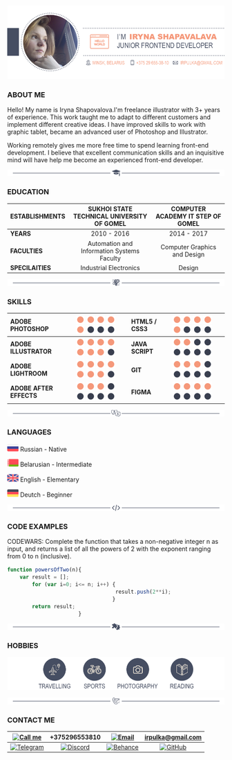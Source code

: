 ![Briefly resume about me](https://github.com/IrLiss/rsschool-cv-old/raw/gh-pages/img/resume-about.png)

### ABOUT ME

Hello! My name is Iryna Shapovalova.I'm freelance illustrator with 3+ years of experience. This work taught me to adapt to different customers and implement different creative ideas. I have improved skills to work with graphic tablet, became an advanced user of Photoshop and Illustrator.

Working remotely gives me more free time to spend learning front-end development. I believe that excellent communication skills and an inquisitive mind will have help me become an experienced front-end developer.

![Education](https://github.com/IrLiss/rsschool-cv-old/raw/gh-pages/img/line-education.png)

### EDUCATION

ESTABLISHMENTS|SUKHOI STATE TECHNICAL UNIVERSITY OF GOMEL|COMPUTER ACADEMY IT STEP OF GOMEL
:---|:---:|:---:
**YEARS**|2010 - 2016|2014 - 2017
**FACULTIES**| Automation and Information Systems Faculty|Computer Graphics and Design
**SPECILAITIES**| Industrial Electronics|Design

![Skills](https://github.com/IrLiss/rsschool-cv-old/raw/gh-pages/img/line-skills.png)

### SKILLS

ADOBE PHOTOSHOP|![Circle](https://github.com/IrLiss/rsschool-cv-old/raw/gh-pages/img/cicle-orange.png) ![Circle](https://github.com/IrLiss/rsschool-cv-old/raw/gh-pages/img/cicle-orange.png) ![Circle](https://github.com/IrLiss/rsschool-cv-old/raw/gh-pages/img/cicle-orange.png) ![Circle](https://github.com/IrLiss/rsschool-cv-old/raw/gh-pages/img/cicle-orange.png) ![Circle](https://github.com/IrLiss/rsschool-cv-old/raw/gh-pages/img/cicle-orange.png) ![Circle](https://github.com/IrLiss/rsschool-cv-old/raw/gh-pages/img/cicle-grey.png) ![Circle](https://github.com/IrLiss/rsschool-cv-old/raw/gh-pages/img/cicle-grey.png) ![Circle](https://github.com/IrLiss/rsschool-cv-old/raw/gh-pages/img/cicle-grey.png)|HTML5 / CSS3|![Circle](https://github.com/IrLiss/rsschool-cv-old/raw/gh-pages/img/cicle-orange.png) ![Circle](https://github.com/IrLiss/rsschool-cv-old/raw/gh-pages/img/cicle-orange.png) ![Circle](https://github.com/IrLiss/rsschool-cv-old/raw/gh-pages/img/cicle-orange.png) ![Circle](https://github.com/IrLiss/rsschool-cv-old/raw/gh-pages/img/cicle-orange.png) ![Circle](https://github.com/IrLiss/rsschool-cv-old/raw/gh-pages/img/cicle-orange.png) ![Circle](https://github.com/IrLiss/rsschool-cv-old/raw/gh-pages/img/cicle-grey.png) ![Circle](https://github.com/IrLiss/rsschool-cv-old/raw/gh-pages/img/cicle-grey.png) ![Circle](https://github.com/IrLiss/rsschool-cv-old/raw/gh-pages/img/cicle-grey.png)
:---|:---|:---|:---
**ADOBE ILLUSTRATOR**|![Circle](https://github.com/IrLiss/rsschool-cv-old/raw/gh-pages/img/cicle-orange.png) ![Circle](https://github.com/IrLiss/rsschool-cv-old/raw/gh-pages/img/cicle-orange.png) ![Circle](https://github.com/IrLiss/rsschool-cv-old/raw/gh-pages/img/cicle-orange.png) ![Circle](https://github.com/IrLiss/rsschool-cv-old/raw/gh-pages/img/cicle-orange.png) ![Circle](https://github.com/IrLiss/rsschool-cv-old/raw/gh-pages/img/cicle-orange.png) ![Circle](https://github.com/IrLiss/rsschool-cv-old/raw/gh-pages/img/cicle-orange.png) ![Circle](https://github.com/IrLiss/rsschool-cv-old/raw/gh-pages/img/cicle-orange.png) ![Circle](https://github.com/IrLiss/rsschool-cv-old/raw/gh-pages/img/cicle-grey.png)|**JAVA SCRIPT**|![Circle](https://github.com/IrLiss/rsschool-cv-old/raw/gh-pages/img/cicle-orange.png) ![Circle](https://github.com/IrLiss/rsschool-cv-old/raw/gh-pages/img/cicle-orange.png) ![Circle](https://github.com/IrLiss/rsschool-cv-old/raw/gh-pages/img/cicle-grey.png) ![Circle](https://github.com/IrLiss/rsschool-cv-old/raw/gh-pages/img/cicle-grey.png) ![Circle](https://github.com/IrLiss/rsschool-cv-old/raw/gh-pages/img/cicle-grey.png) ![Circle](https://github.com/IrLiss/rsschool-cv-old/raw/gh-pages/img/cicle-grey.png) ![Circle](https://github.com/IrLiss/rsschool-cv-old/raw/gh-pages/img/cicle-grey.png) ![Circle](https://github.com/IrLiss/rsschool-cv-old/raw/gh-pages/img/cicle-grey.png)
**ADOBE LIGHTROOM**|![Circle](https://github.com/IrLiss/rsschool-cv-old/raw/gh-pages/img/cicle-orange.png) ![Circle](https://github.com/IrLiss/rsschool-cv-old/raw/gh-pages/img/cicle-orange.png) ![Circle](https://github.com/IrLiss/rsschool-cv-old/raw/gh-pages/img/cicle-orange.png) ![Circle](https://github.com/IrLiss/rsschool-cv-old/raw/gh-pages/img/cicle-orange.png) ![Circle](https://github.com/IrLiss/rsschool-cv-old/raw/gh-pages/img/cicle-orange.png) ![Circle](https://github.com/IrLiss/rsschool-cv-old/raw/gh-pages/img/cicle-orange.png) ![Circle](https://github.com/IrLiss/rsschool-cv-old/raw/gh-pages/img/cicle-orange.png) ![Circle](https://github.com/IrLiss/rsschool-cv-old/raw/gh-pages/img/cicle-grey.png)|**GIT**|![Circle](https://github.com/IrLiss/rsschool-cv-old/raw/gh-pages/img/cicle-orange.png) ![Circle](https://github.com/IrLiss/rsschool-cv-old/raw/gh-pages/img/cicle-orange.png) ![Circle](https://github.com/IrLiss/rsschool-cv-old/raw/gh-pages/img/cicle-orange.png) ![Circle](https://github.com/IrLiss/rsschool-cv-old/raw/gh-pages/img/cicle-grey.png) ![Circle](https://github.com/IrLiss/rsschool-cv-old/raw/gh-pages/img/cicle-grey.png) ![Circle](https://github.com/IrLiss/rsschool-cv-old/raw/gh-pages/img/cicle-grey.png) ![Circle](https://github.com/IrLiss/rsschool-cv-old/raw/gh-pages/img/cicle-grey.png) ![Circle](https://github.com/IrLiss/rsschool-cv-old/raw/gh-pages/img/cicle-grey.png)
**ADOBE AFTER EFFECTS**|![Circle](https://github.com/IrLiss/rsschool-cv-old/raw/gh-pages/img/cicle-orange.png) ![Circle](https://github.com/IrLiss/rsschool-cv-old/raw/gh-pages/img/cicle-orange.png) ![Circle](https://github.com/IrLiss/rsschool-cv-old/raw/gh-pages/img/cicle-orange.png) ![Circle](https://github.com/IrLiss/rsschool-cv-old/raw/gh-pages/img/cicle-grey.png) ![Circle](https://github.com/IrLiss/rsschool-cv-old/raw/gh-pages/img/cicle-grey.png) ![Circle](https://github.com/IrLiss/rsschool-cv-old/raw/gh-pages/img/cicle-grey.png) ![Circle](https://github.com/IrLiss/rsschool-cv-old/raw/gh-pages/img/cicle-grey.png) ![Circle](https://github.com/IrLiss/rsschool-cv-old/raw/gh-pages/img/cicle-grey.png)|**FIGMA**|![Circle](https://github.com/IrLiss/rsschool-cv-old/raw/gh-pages/img/cicle-orange.png) ![Circle](https://github.com/IrLiss/rsschool-cv-old/raw/gh-pages/img/cicle-orange.png) ![Circle](https://github.com/IrLiss/rsschool-cv-old/raw/gh-pages/img/cicle-orange.png) ![Circle](https://github.com/IrLiss/rsschool-cv-old/raw/gh-pages/img/cicle-orange.png) ![Circle](https://github.com/IrLiss/rsschool-cv-old/raw/gh-pages/img/cicle-grey.png) ![Circle](https://github.com/IrLiss/rsschool-cv-old/raw/gh-pages/img/cicle-grey.png) ![Circle](https://github.com/IrLiss/rsschool-cv-old/raw/gh-pages/img/cicle-grey.png) ![Circle](https://github.com/IrLiss/rsschool-cv-old/raw/gh-pages/img/cicle-grey.png)

<!--![Skills](https://github.com/IrLiss/rsschool-cv-old/raw/gh-pages/img/skills.png)-->

![Languages](https://github.com/IrLiss/rsschool-cv-old/raw/gh-pages/img/line-languages.png)

### LANGUAGES

![RU](https://github.com/IrLiss/rsschool-cv-old/raw/gh-pages/img/ru-icon.png) Russian - Native

![BY](https://github.com/IrLiss/rsschool-cv-old/raw/gh-pages/img/by-icon.png) Belarusian - Intermediate

![UK](https://github.com/IrLiss/rsschool-cv-old/raw/gh-pages/img/uk-icon.png) English - Elementary

![DE](https://github.com/IrLiss/rsschool-cv-old/raw/gh-pages/img/de-icon.png) Deutch - Beginner

![Code](https://github.com/IrLiss/rsschool-cv-old/raw/gh-pages/img/line-code.png)

### CODE EXAMPLES

CODEWARS: Complete the function that takes a non-negative integer n as input, and returns a list of all the powers of 2 with the exponent ranging from 0 to n (inclusive).

```js
function powersOfTwo(n){
    var result = []; 
        for (var i=0; i<= n; i++) {
                                   result.push(2**i);
                                  }
        return result;
                       }
```

![Hobbies](https://github.com/IrLiss/rsschool-cv-old/raw/gh-pages/img/line-intrerest.png)

### HOBBIES

<!--![Travelling](https://github.com/IrLiss/rsschool-cv-old/raw/gh-pages/img/travelling.png)|![Sports](https://github.com/IrLiss/rsschool-cv-old/raw/gh-pages/img/sports.png)|![Photography](https://github.com/IrLiss/rsschool-cv-old/raw/gh-pages/img/photography.png)|![Reading](https://github.com/IrLiss/rsschool-cv-old/raw/gh-pages/img/reading.png)
:---:|:---:|:---:|:---:
**TRAVELLING**|**SPORTS**|**PHOTOGRAPHY**|**READING**-->

![Hobbies](https://github.com/IrLiss/rsschool-cv-old/raw/gh-pages/img/interest.png)


![Contacts](https://github.com/IrLiss/rsschool-cv-old/raw/gh-pages/img/line-contact.png)

### CONTACT ME

[![Call me](https://irliss.github.io/rsschool-cv-old/img/phone.png "Call me: +375296553810")](tel:+375296553810)|+375296553810|[![Email](https://irliss.github.io/rsschool-cv-old/img/email.png "Email")](mailto:irpulka@gmail.com)|irpulka@gmail.com
:---:|:---:|:---:|:---:
[![Telegram](https://irliss.github.io/rsschool-cv-old/img/telegram.png "Telegram")](https://t.me/IrLiss)|[![Discord](https://irliss.github.io/rsschool-cv-old/img/discord.png "Discord: IriSha#7894")](https://discord.gg/uvPDKUSkxJ)|[![Behance](https://irliss.github.io/rsschool-cv-old/img/behance.png "Behance")](https://www.behance.net/irlis)|[![GitHub](https://irliss.github.io/rsschool-cv-old/img/github.png "GitHub")](https://github.com/IrLiss)
